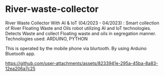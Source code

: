 # River-waste-collector

River Waste Collector With AI & IoT (04/2023 - 04/2023) :
Smart collection of River Floating Waste and Oils robot utilizing AI and IoT technologies. Detects Waste 
and collect Floating waste and oils in segregation manner. 
Technologies used: ARDUINO, PYTHON 

This is operated by the mobile phone via blurtooth. By using  Arduino Bluetooth app.




https://github.com/user-attachments/assets/8233941e-295a-45ba-8a83-12ea206a7c25

